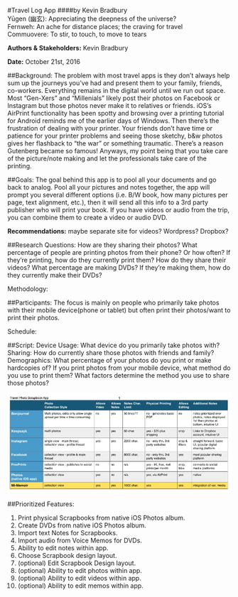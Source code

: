 #Travel Log App 
####by Kevin Bradbury    
Yūgen (幽玄): Appreciating the deepness of the universe?    
Fernweh: An ache for distance places; the craving for travel    
Commuovere: To stir, to touch, to move to tears

**Authors & Stakeholders:**  Kevin Bradbury

**Date:**	October 21st, 2016

##Background:
The problem with most travel apps is they don’t always help sum up the journeys you’ve had and present them to your family, friends, co-workers. Everything remains in the digital world until we run out space. Most “Gen-Xers” and “Millenials” likely post their photos on Facebook or Instagram but those photos never make it to relatives or friends. iOS’s AirPrint functionality has been spotty and browsing over a printing tutorial for Android reminds me of the earlier days of Windows. Then there’s the frustration of dealing with your printer. Your friends don’t have time or patience for your printer problems and seeing those sketchy, b&w photos gives her flashback to “the war” or something traumatic. There’s a reason Gutenberg became so famous! Anyways, my point being that you take care of the picture/note making and let the professionals take care of the printing.

##Goals:
The goal behind this app is to pool all your documents and go back to analog. Pool all your pictures and notes together, the app will prompt you several different options (i.e. B/W book, how many pictures per page, text alignment, etc.), then it will send all this info to a 3rd party publisher who will print your book. If you have videos or audio from the trip, you can combine them to create a video or audio DVD. 

**Recommendations:** maybe separate site for videos? Wordpress? Dropbox?

##Research Questions:
How are they sharing their photos?
What percentage of people are printing photos from their phone? Or how often?
If they’re printing, how do they currently print them?
How do they share their videos?
What percentage are making DVDs? 
If they’re making them, how do they currently make their DVDs?

Methodology:

##Participants:
The focus is mainly on people who primarily take photos with their mobile device(phone or tablet) but often print their photos/want to print their photos.

Schedule:

##Script:
Device Usage: What device do you primarily take photos with?
Sharing: How do currently share those photos with friends and family?
Demographics: What percentage of your photos do you print or make hardcopies of?
If you print photos from your mobile device, what method do you use to print them?
What factors determine the method you use to share those photos?

![Alt](/Project%204-Competitive%20Analysis.jpg)

##Prioritized Features:
1. Print physical Scrapbooks from native iOS Photos album.
2. Create DVDs from native iOS Photos album.
3. Import text Notes for Scrapbooks.
4. Import audio from Voice Memos for DVDs.
5. Ability to edit notes within app.
6. Choose Scrapbook design layout.
7. (optional) Edit Scrapbook Design layout.
8. (optional) Ability to edit photos within app.
9. (optional) Ability to edit videos within app.
10. (optional) Ability to edit memos within app.


